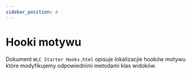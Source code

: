 ```yaml
---
sidebar_position: 4
---
```


# Hooki motywu
Dokument ```WLC Starter Hooks.html``` opisuje lokalizacjie hooków motywu które modyfikujemy odpowiednimi metodami klas widoków.
